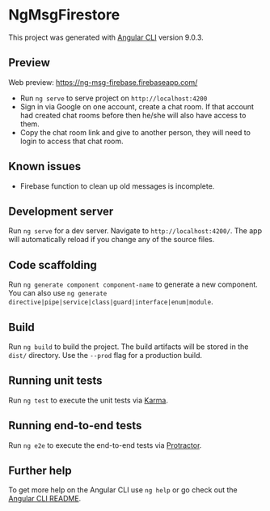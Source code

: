 # NgMsgFirestore

This project was generated with [Angular CLI](https://github.com/angular/angular-cli) version 9.0.3.

## Preview

Web preview: https://ng-msg-firebase.firebaseapp.com/

- Run `ng serve` to serve project on `http://localhost:4200`
- Sign in via Google on one account, create a chat room. If that account had created chat rooms before then he/she will also have access to them.
- Copy the chat room link and give to another person, they will need to login to access that chat room.

## Known issues

- Firebase function to clean up old messages is incomplete.

## Development server

Run `ng serve` for a dev server. Navigate to `http://localhost:4200/`. The app will automatically reload if you change any of the source files.

## Code scaffolding

Run `ng generate component component-name` to generate a new component. You can also use `ng generate directive|pipe|service|class|guard|interface|enum|module`.

## Build

Run `ng build` to build the project. The build artifacts will be stored in the `dist/` directory. Use the `--prod` flag for a production build.

## Running unit tests

Run `ng test` to execute the unit tests via [Karma](https://karma-runner.github.io).

## Running end-to-end tests

Run `ng e2e` to execute the end-to-end tests via [Protractor](http://www.protractortest.org/).

## Further help

To get more help on the Angular CLI use `ng help` or go check out the [Angular CLI README](https://github.com/angular/angular-cli/blob/master/README.md).
